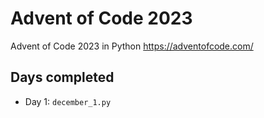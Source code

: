 # Advent of Code 2023
Advent of Code 2023 in Python https://adventofcode.com/

## Days completed
- Day 1: ```december_1.py ```
